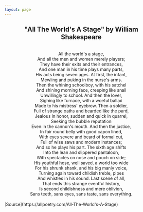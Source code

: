 ```yaml
---
layout: page
---
```


<h2 align="center">"All The World's A Stage" by William Shakespeare</h2>

<div align="center">
<br>
All the world's a stage,<br>
And all the men and women merely players;<br>
They have their exits and their entrances,<br>
And one man in his time plays many parts,<br>
His acts being seven ages. At first, the infant,<br>
Mewling and puking in the nurse's arms.<br>
Then the whining schoolboy, with his satchel<br>
And shining morning face, creeping like snail<br>
Unwillingly to school. And then the lover,<br>
Sighing like furnace, with a woeful ballad<br>
Made to his mistress' eyebrow. Then a soldier,<br>
Full of strange oaths and bearded like the pard,<br>
Jealous in honor, sudden and quick in quarrel,<br>
Seeking the bubble reputation<br>
Even in the cannon's mouth. And then the justice,<br>
In fair round belly with good capon lined,<br>
With eyes severe and beard of formal cut,<br>
Full of wise saws and modern instances;<br>
And so he plays his part. The sixth age shifts<br>
Into the lean and slippered pantaloon,<br>
With spectacles on nose and pouch on side;<br>
His youthful hose, well saved, a world too wide<br>
For his shrunk shank, and his big manly voice,<br>
Turning again toward childish treble, pipes<br>
And whistles in his sound. Last scene of all,<br>
That ends this strange eventful history,<br>
Is second childishness and mere oblivion,<br>
Sans teeth, sans eyes, sans taste, sans everything.<br>
<br>
</div>
[Source](https://allpoetry.com/All-The-World's-A-Stage)
